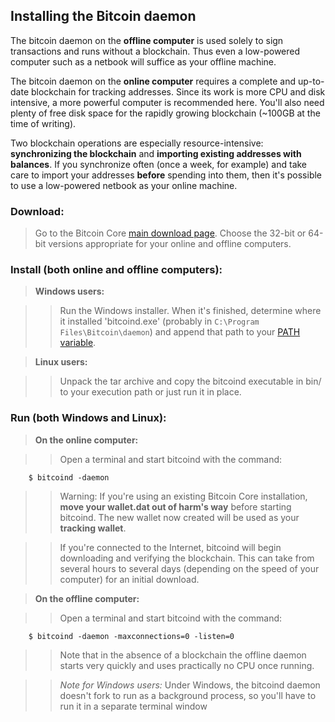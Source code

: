 ## Installing the Bitcoin daemon

The bitcoin daemon on the **offline computer** is used solely to sign
transactions and runs without a blockchain.  Thus even a low-powered computer
such as a netbook will suffice as your offline machine.

The bitcoin daemon on the **online computer** requires a complete and
up-to-date blockchain for tracking addresses.  Since its work is more CPU and
disk intensive, a more powerful computer is recommended here.  You'll also
need plenty of free disk space for the rapidly growing blockchain (~100GB at
the time of writing).

Two blockchain operations are especially resource-intensive: **synchronizing
the blockchain** and **importing existing addresses with balances**.  If you
synchronize often (once a week, for example) and take care to import your
addresses **before** spending into them, then it's possible to use a
low-powered netbook as your online machine.

### Download:

> Go to the Bitcoin Core [main download page][01].  Choose the 32-bit or 64-bit
> versions appropriate for your online and offline computers.

### Install (both online and offline computers):

> **Windows users:**

>> Run the Windows installer.  When it's finished, determine where it installed
>> 'bitcoind.exe' (probably in `C:\Program Files\Bitcoin\daemon`) and append
>> that path to your [PATH variable][05].

> **Linux users:**

>> Unpack the tar archive and copy the bitcoind executable in bin/ to your
>> execution path or just run it in place.

### Run (both Windows and Linux):

> **On the online computer:**

>> Open a terminal and start bitcoind with the command:

		$ bitcoind -daemon

>> Warning: If you're using an existing Bitcoin Core installation, **move your
>> wallet.dat out of harm's way** before starting bitcoind.  The new wallet now
>> created will be used as your **tracking wallet**.

>> If you're connected to the Internet, bitcoind will begin downloading and
>> verifying the blockchain.  This can take from several hours to several days
>> (depending on the speed of your computer) for an initial download.

> **On the offline computer:**

>> Open a terminal and start bitcoind with the command:

		$ bitcoind -daemon -maxconnections=0 -listen=0

>> Note that in the absence of a blockchain the offline daemon starts very
>> quickly and uses practically no CPU once running.

>> *Note for Windows users:* Under Windows, the bitcoind daemon doesn't fork to
>> run as a background process, so you'll have to run it in a separate terminal
>> window

[01]: https://bitcoin.org/en/download
[bd]: https://bitcoin.org/bin/blockchain/
[05]: Editing-the-user-path-in-Windows
